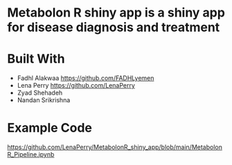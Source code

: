 # Metabolon R shiny app is a shiny app for disease diagnosis and treatment
<object data="[../assets/path/to/document.pdf](https://github.com/LenaPerry/MetabolonR_shiny_app/files/14007386/MetabolonR_shiny_app.Flow.Chart.pdf)" width="1000" height="1000" type='application/pdf'></object>

# Built With
* Fadhl Alakwaa https://github.com/FADHLyemen 
* Lena Perry https://github.com/LenaPerry
* Zyad Shehadeh
* Nandan Srikrishna

# Example Code
https://github.com/LenaPerry/MetabolonR_shiny_app/blob/main/MetabolonR_Pipeline.ipynb 
